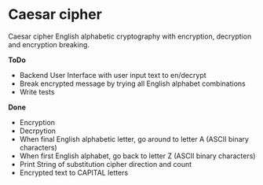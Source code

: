 # Caesar cipher

Caesar cipher English alphabetic cryptography with encryption, decryption
and encryption breaking.

**ToDo**
- Backend User Interface with user input text to en/decrypt
- Break encrypted message by trying all English alphabet
combinations
- Write tests


**Done**
- Encryption
- Decrpytion
- When final English alphabetic letter, go around to letter A
(ASCII binary characters)
- When first English alphabet, go back to letter Z
(ASCII binary characters)
- Print String of substitution cipher direction and count
- Encrypted text to CAPITAL letters
